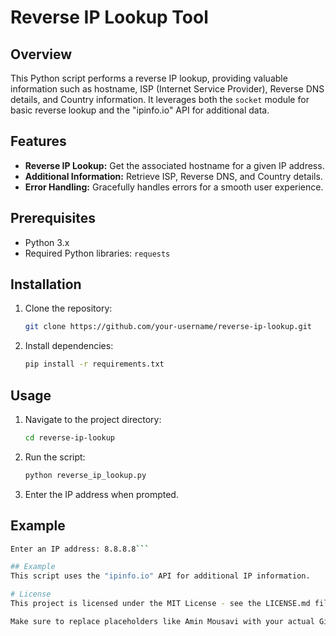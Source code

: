 # Reverse IP Lookup Tool

## Overview

This Python script performs a reverse IP lookup, providing valuable information such as hostname, ISP (Internet Service Provider), Reverse DNS details, and Country information. It leverages both the `socket` module for basic reverse lookup and the "ipinfo.io" API for additional data.

## Features

- **Reverse IP Lookup:** Get the associated hostname for a given IP address.
- **Additional Information:** Retrieve ISP, Reverse DNS, and Country details.
- **Error Handling:** Gracefully handles errors for a smooth user experience.

## Prerequisites

- Python 3.x
- Required Python libraries: `requests`

## Installation

1. Clone the repository:

    ```bash
    git clone https://github.com/your-username/reverse-ip-lookup.git
    ```

2. Install dependencies:

    ```bash
    pip install -r requirements.txt
    ```

## Usage

1. Navigate to the project directory:

    ```bash
    cd reverse-ip-lookup
    ```

2. Run the script:

    ```bash
    python reverse_ip_lookup.py
    ```

3. Enter the IP address when prompted.

## Example

```bash
Enter an IP address: 8.8.8.8```

## Example
This script uses the "ipinfo.io" API for additional IP information.

# License
This project is licensed under the MIT License - see the LICENSE.md file for details.

Make sure to replace placeholders like Amin Mousavi with your actual GitHub username and include a `LICENSE.md` file if you have chosen a specific license for your project.
